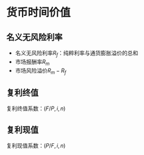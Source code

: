 # 货币时间价值

## 名义无风险利率

- 名义无风险利率$R_f$：纯粹利率与通货膨胀溢价的总和
- 市场报酬率$R_m$
- 市场风险溢价$R_m-R_f$

## 复利终值

复利终值系数：$(F/P, i, n)$

## 复利现值

复利现值系数：$(P/F, i, n)$